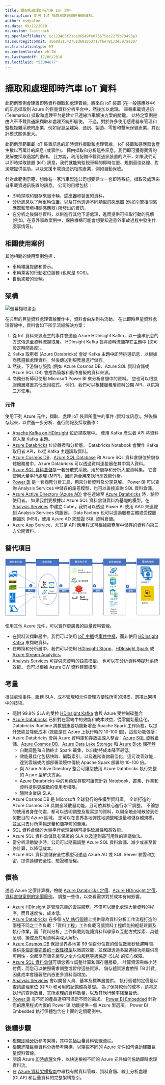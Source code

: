 ```yaml
---
title: 擷取和處理即時汽車 IoT 資料
description: 使用 IoT 擷取和處理即時車輛資料。
author: msdpalam
ms.date: 09/12/2018
ms.custom: fasttrack
ms.openlocfilehash: 8c123403f21ce96549fe075675ec2275b79493a3
ms.sourcegitcommit: a0e8d11543751d681953717f6e78173e597ae207
ms.translationtype: HT
ms.contentlocale: zh-TW
ms.lasthandoff: 12/06/2018
ms.locfileid: "53004877"
---
```

# <a name="ingestion-and-processing-of-real-time-automotive-iot-data"></a>擷取和處理即時汽車 IoT 資料

此範例案例會建置即時資料擷取和處理管線，將來自 IoT 裝置 (在一般感應器中) 的訊息擷取到 Azure 的巨量資料分析平台中，然後加以處理。 車輛車載資通訊 (Telematics) 擷取和處理平台是建立已連線汽車解決方案的關鍵。 此特定案例是由汽車車載資通訊擷取和處理系統所驅使。 不過，對於許多使用感應器來管理和監視複雜系統的產業，例如智慧型建築、通訊、製造、零售和醫療保健產業，其設計模式關係重大。

此範例示範車載 IoT 裝置訊息的即時資料擷取和處理管線。 IoT 裝置和感應器會產生數以百萬計的訊息 (或事件)。 藉由擷取和分析這些訊息，我們即可獲得寶貴的見解並採取適當的動作。 比方說，利用配備車載資通訊裝置的汽車，如果我們可以即時擷取裝置 (IoT) 訊息，我們就能夠監視車輛的即時位置、規劃最佳路線、對駕駛提供協助，以及支援車載資通訊相關產業，例如自動保險。

針對此範例示範，想像有一家汽車製造公司想要建立一套即時系統，擷取及處理來自車載資通訊裝置的訊息。 公司的目標包括：
* 即時擷取和儲存來自車輛、感應器和裝置的資料。
* 分析訊息以了解車輛位置，以及其他透過不同類型的感應器 (例如引擎相關感應器和環境相關感應器) 所發出的資訊。
* 在分析之後儲存資料，以供進行其他下游處理，進而提供可採取行動的見解 (例如，在意外事故案例中，保險機構可能會想要知道意外事故過程中發生什麼事情等)。

## <a name="relevant-use-cases"></a>相關使用案例

其他相關的使用案例包括：

* 車輛維護提醒和警示。
* 車輛乘客的行動定位服務 (也就是 SOS)。
* 自動駕駛的車輛。

## <a name="architecture"></a>架構

![螢幕擷取畫面](media/architecture-realtime-analytics-vehicle-data1.png)

在典型的巨量資料處理管線實作中，資料會由左到右流動。 在此即時巨量資料處理管線中，資料會如下所示流經解決方案：

1. 從 IoT 資料來源產生的事件會透過 Azure HDInsight Kafka，以一連串訊息的方式傳送至資料流擷取層。 HDInsight Kafka 會將資料流儲存在主題中 (您可設定時間長度)。
2. Kafka 取用者 (Azure Databricks) 會從 Kafka 主題中即時挑選訊息，以根據商務邏輯處理資料，然後傳送到服務層進行儲存。
3. 然後，下游儲存服務 (例如 Azure Cosmos DB、Azure SQL 資料倉儲或 Azure SQL DB) 會成為簡報和動作層級的資料來源。
4. 商務分析師可使用 Microsoft Power BI 來分析倉儲中的資料。 您也可以根據服務層建置其他應用程式。 例如，我們可以根據服務層資料公開 API，以供第三方使用。

### <a name="components"></a>元件
使用下列 Azure 元件，擷取、處理 IoT 裝置所產生的事件 (資料或訊息)，然後儲存起來，以供進一步分析、進行簡報及採取動作：
* [Apache Kafka on HDInsight](/azure/hdinsight/kafka/apache-kafka-introduction) 位於擷取層中。 使用 Kafka 產生者 API 將資料寫入至 Kafka 主題。
* [Azure Databricks](/services/databricks) 位於轉換和分析層。 Databricks Notebook 會實作 Kafka 取用者 API，以從 Kafka 主題讀取資料。
* [Azure Cosmos DB](/services/cosmos-db)、[Azure SQL Database](/azure/sql-database/sql-database-technical-overview) 和 Azure SQL 資料倉儲位於儲存體服務層中，Azure Databricks 可以透過資料連接器在其中寫入資料。
* [Azure SQL 資料倉儲](/azure/sql-data-warehouse/sql-data-warehouse-overview-what-is)是一套分散式系統，用於儲存和分析大型資料集。 它會使用大量平行處理 (MPP)，因而適合用來執行高效能分析。
* [Power BI](https://docs.microsoft.com/power-bi) 是一套商務分析工具，用來分析資料及分享見解。 Power BI 可以查詢 Analysis Services 中儲存的語意模型，也可以直接查詢 SQL 資料倉儲。
* [Azure Active Directory (Azure AD)](/azure/active-directory) 會在連線至 [Azure Databricks](https://azure.microsoft.com/services/databricks) 時，驗證使用者。 如果我們要根據以 Azure SQL 資料倉儲資料為基礎的模型，在 [Analysis Services](/azure/analysis-services) 中建立 Cube，我們可以透過 Power BI 使用 AAD 來連線到 Analysis Services 伺服器。 Data Factory 也可以透過服務主體或受控服務識別 (MSI)，使用 Azure AD 來驗證 SQL 資料倉儲。
* [Azure App Service](/azure/app-service/app-service-web-overview)，尤其是 [API 應用程式](/services/app-service/api)可根據服務層中儲存的資料向第三方公開資料。

## <a name="alternatives"></a>替代項目

![螢幕擷取畫面](media/architecture-realtime-analytics-vehicle-data2.png)

使用其他 Azure 元件，可以實作更廣義的巨量資料管線。
* 在資料流擷取層中，我們可以使用 [IoT 中樞](https://azure.microsoft.com/services/iot-hub)或[事件中樞](https://azure.microsoft.com/services/event-hubs)，而非使用 [HDInsight Kafka](/azure/hdinsight/kafka/apache-kafka-introduction) 來擷取資料。
* 在轉換和分析層中，我們可以使用 [HDInsight Storm](/azure/hdinsight/storm/apache-storm-overview)、[HDInsight Spark](/azure/hdinsight/spark/apache-spark-overview) 或 [Azure Stream Analytics](https://azure.microsoft.com/services/stream-analytics)。
* [Analysis Services](/azure/analysis-services) 可提供您資料的語意模型。 也可以在分析資料時提升系統效能。 您可以根據 Azure DW 資料建置模型。

## <a name="considerations"></a>考量

根據處理事件、服務 SLA、成本管理和元件管理方便性所需的規模，選擇此架構中的技術。
* 隨附 99.9% SLA 的受控 [HDInsight Kafka](/azure/hdinsight/kafka/apache-kafka-introduction) 會與 Azure 受控磁碟整合
* [Azure Databricks](/azure/azure-databricks/what-is-azure-databricks) 已針對在雲端中的效能和成本效益，從零開始最佳化。 Databricks Runtime 將數個重要功能新增至 Apache Spark 工作負載，以提升效能並降低成本 (效能是在 Azure 上執行時的 10-100 倍)，這些功能包括：
* Azure Databricks 會與 Azure 資料庫和存放區深入整合：[Azure SQL 資料倉儲](/azure/sql-data-warehouse)、[Azure Cosmos DB](https://azure.microsoft.com/services/cosmos-db)、[Azure Data Lake Storage](https://azure.microsoft.com/services/storage/data-lake-storage) 和 [Azure Blob 儲存體](https://azure.microsoft.com/services/storage/blobs)
    * 自動調整和自動終止 Spark 叢集，以自動將成本降至最低。
    * 效能最佳化包括快取、編製索引，以及進階查詢最佳化，這可改善效能，達到雲端或內部部署環境中傳統 Apache Spark 部署的 10-100 倍。
    * 與 Azure Active Directory 整合可讓您使用 Azure Databricks 執行完整的 Azure 型解決方案。
    * Azure Databricks 中的角色型存取可讓您針對 Notebook、叢集、作業和資料提供更細緻的使用者權限。
    * 隨附企業級 SLA。
* Azure Cosmos DB 是 Microsoft 全球發行的多模型資料庫。 全新打造的 Azure Cosmos DB 具備全域散發功能，且可依其核心進行水平調整。 不論您的使用者身在何處，都可以透明調整及複寫您的資料，以周全地全域散發到任何數目的 Azure 區域。 您可以在世界各地彈性地調整輸送量和儲存體規模，並且只支付所需輸送量和儲存體的費用。
* SQL 資料倉儲的大量平行處理架構可提供延展性和高效能。
* Azure SQL 資料倉儲具有保證的 SLA 以及達到高可用性的建議做法。
* 當分析活動變少時，公司可以隨需調整 Azure SQL 資料倉儲、減少或甚至暫停計算，以降低成本。
* Azure SQL 資料倉儲安全性模型可透過 Azure AD 或 SQL Server 驗證和加密，提供連線安全性、驗證和授權。

## <a name="pricing"></a>價格

透過 Azure 定價計算機，檢閱 [Azure Databricks 定價](https://azure.microsoft.com/pricing/details/databricks)、[Azure HDInsight 定價](https://azure.microsoft.com/pricing/details/hdinsight)、[資料倉儲案例的定價範例](https://azure.com/e/b798fb70c53e4dd19fdeacea4db78276)。 調整一些值，以查看需求對於成本有何影響。
* [Azure HDInsight](/azure/hdinsight) 是管理完善的雲端服務，不僅可以簡化處理大量資料的程序，而且速度快，成本低。
* [Azure Databricks](https://azure.microsoft.com/services/databricks) 在多個 [VM 執行個體](https://azure.microsoft.com/pricing/details/databricks/#instances)上提供專為資料分析工作流程打造的兩種不同之工作負載：「資料工程」工作負載可讓資料工程師能夠輕鬆建置及執行作業，而「資料分析」工作負載則能讓資料科學家以互動方式探索、具體呈現、操控及共用資料與深入解析。
* [Azure Cosmos DB](https://azure.microsoft.com/services/cosmos-db) 保證世界各地第 99 個百分位數的個位數毫秒延遲時間，提供[多個定義完善的一致性模型](/azure/cosmos-db/consistency-levels)以微調效能，並保證透過多路連接功能提供高可用性 - 全都享有領先業界之全方位[服務等級協定](https://azure.microsoft.com/support/legal/sla/cosmos-db) (SLA) 的安心保障。
* [Azure SQL 資料倉儲](https://azure.microsoft.com/pricing/details/sql-data-warehouse/gen2)可讓您獨立調整計算和儲存體層級。 計算資源需每小時付費，而您可以依照需求調整或暫停這些資源。 儲存體資源會依照 TB 計費，因此成本會隨著您內嵌更多資料而增加。
* [Analysis Services](https://azure.microsoft.com/pricing/details/analysis-services) 會以開發人員、基本及標準層提供。 執行個體的定價是以查詢處理單位 (QPU) 和可用的記憶體為基礎。 為了保持較低的成本，請將您執行的查詢數目、其所處理的資料數量，以及其執行頻率降至最低。
* [Power BI](https://powerbi.microsoft.com/pricing) 有不同的產品選項可滿足不同的需求。 [Power BI Embedded](https://azure.microsoft.com/pricing/details/power-bi-embedded) 針對您的應用程式內嵌的 Power BI 功能提供一個 Azure 型選項。 Power BI Embedded 執行個體包含在上面的定價範例中。

## <a name="next-steps"></a>後續步驟

* 檢閱[即時分析](https://azure.microsoft.com/solutions/architecture/real-time-analytics)參考架構，其中包括巨量資料管線流程。
* 檢閱[進階巨量資料分析](https://azure.microsoft.com/solutions/architecture/advanced-analytics-on-big-data)參考架構，以窺視不同的 Azure 元件如何協助建置巨量資料管線。
* 閱讀 Azure [即時處理](/azure/architecture/data-guide/big-data/real-time-processing)文件，以快速檢視不同的 Azure 元件如何協助即時處理資料流。
* 在 [Azure 資料架構指南](/azure/architecture/data-guide)中尋找有關資料管線、資料倉儲、線上分析處理 (OLAP) 和巨量資料的完整架構指引。
